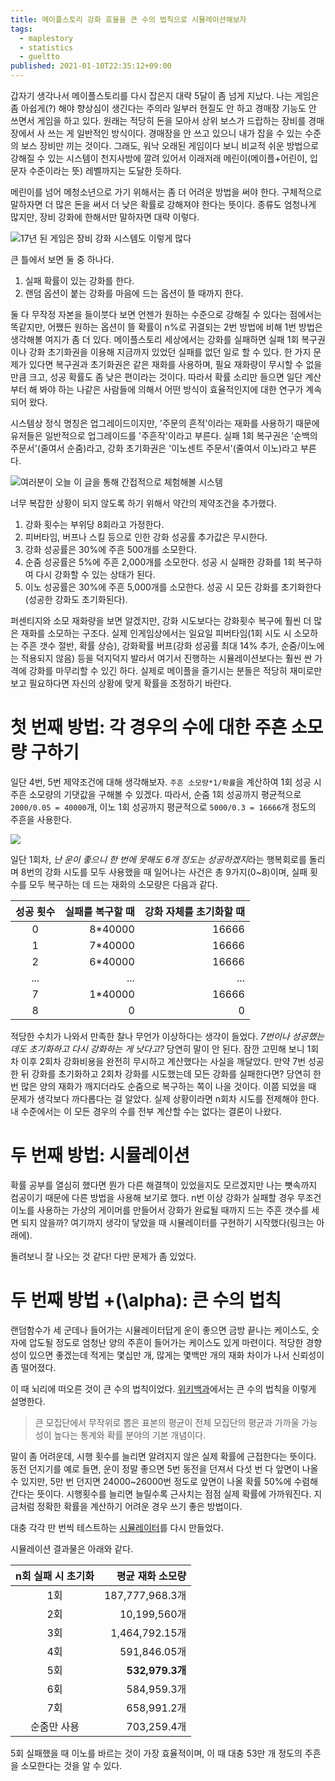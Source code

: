 ```yaml
---
title: 메이플스토리 강화 효율을 큰 수의 법칙으로 시뮬레이션해보자
tags:
  - maplestory
  - statistics
  - gueltto
published: 2021-01-10T22:35:12+09:00
---
```


갑자기 생각나서 메이플스토리를 다시 잡은지 대략 5달이 좀 넘게 지났다. 나는 게임은 좀 아쉽게(?) 해야 향상심이 생긴다는 주의라 일부러 현질도 안 하고 경매장 기능도 안 쓰면서 게임을 하고 있다. 원래는 적당히 돈을 모아서 상위 보스가 드랍하는 장비를 경매장에서 사 쓰는 게 일반적인 방식이다. 경매장을 안 쓰고 있으니 내가 잡을 수 있는 수준의 보스 장비만 끼는 것이다. 그래도, 워낙 오래된 게임이다 보니 비교적 쉬운 방법으로 강해질 수 있는 시스템이 천지사방에 깔려 있어서 이래저래 메린이(메이플+어린이, 입문자 수준이라는 뜻) 레벨까지는 도달한 듯하다.

메린이를 넘어 메청소년으로 가기 위해서는 좀 더 어려운 방법을 써야 한다. 구체적으로 말하자면 더 많은 돈을 써서 더 낮은 확률로 강해져야 한다는 뜻이다. 종류도 엄청나게 많지만, 장비 강화에 한해서만 말하자면 대략 이렇다.

![17년 된 게임은 장비 강화 시스템도 이렇게 많다](./assets/strengthening-methods.png)

큰 틀에서 보면 둘 중 하나다.

1. 실패 확률이 있는 강화를 한다.
2. 랜덤 옵션이 붙는 강화를 마음에 드는 옵션이 뜰 때까지 한다.

둘 다 무작정 자본을 들이붓다 보면 언젠가 원하는 수준으로 강해질 수 있다는 점에서는 똑같지만, 어쨌든 원하는 옵션이 뜰 확률이 n%로 귀결되는 2번 방법에 비해 1번 방법은 생각해볼 여지가 좀 더 있다. 메이플스토리 세상에서는 강화를 실패하면 실패 1회 복구권이나 강화 초기화권을 이용해 지금까지 있었던 실패를 없던 일로 할 수 있다. 한 가지 문제가 있다면 복구권과 초기화권은 같은 재화를 사용하며, 필요 재화량이 무시할 수 없을 만큼 크고, 성공 확률도 좀 낮은 편이라는 것이다. 따라서 확률 소리만 들으면 일단 계산부터 해 봐야 하는 나같은 사람들에 의해서 어떤 방식이 효율적인지에 대한 연구가 계속되어 왔다.

시스템상 정식 명칭은 업그레이드이지만, '주문의 흔적'이라는 재화를 사용하기 때문에 유저들은 일반적으로 업그레이드를 '주흔작'이라고 부른다. 실패 1회 복구권은 '순백의 주문서'(줄여서 순줌)라고, 강화 초기화권은 '이노센트 주문서'(줄여서 이노)라고 부른다.

![여러분이 오늘 이 글을 통해 간접적으로 체험해볼 시스템](./assets/upgrade.png)

너무 복잡한 상황이 되지 않도록 하기 위해서 약간의 제약조건을 추가했다.

1. 강화 횟수는 부위당 8회라고 가정한다.
2. 피버타임, 버프나 스킬 등으로 인한 강화 성공률 추가값은 무시한다.
3. 강화 성공률은 30%에 주흔 500개를 소모한다.
4. 순줌 성공률은 5%에 주흔 2,000개를 소모한다. 성공 시 실패한 강화를 1회 복구하여 다시 강화할 수 있는 상태가 된다.
5. 이노 성공률은 30%에 주흔 5,000개를 소모한다. 성공 시 모든 강화를 초기화한다(성공한 강화도 초기화된다).

퍼센티지와 소모 재화량을 보면 알겠지만, 강화 시도보다는 강화횟수 복구에 훨씬 더 많은 재화를 소모하는 구조다. 실제 인게임상에서는 일요일 피버타임(1회 시도 시 소모하는 주흔 갯수 절반, 확률 상승), 강화확률 버프(강화 성공률 최대 14% 추가, 순줌/이노에는 적용되지 않음) 등을 덕지덕지 발라서 여기서 진행하는 시뮬레이션보다는 훨씬 싼 가격에 강화를 마무리할 수 있긴 하다. 실제로 메이플을 즐기시는 분들은 적당히 재미로만 보고 필요하다면 자신의 상황에 맞게 확률을 조정하기 바란다.

# 첫 번째 방법: 각 경우의 수에 대한 주흔 소모량 구하기

일단 4번, 5번 제약조건에 대해 생각해보자. `주흔 소모량*1/확률`을 계산하여 1회 성공 시 주흔 소모량의 기댓값을 구해볼 수 있겠다. 따라서, 순줌 1회 성공까지 평균적으로 `2000/0.05 = 40000`개, 이노 1회 성공까지 평균적으로 `5000/0.3 = 16666`개 정도의 주흔을 사용한다.

![](./assets/happy-circuit.jpg)

일단 1회차, *난 운이 좋으니 한 번에 못해도 6개 정도는 성공하겠지*라는 행복회로를 돌리며 8번의 강화 시도를 모두 사용했을 때 일어나는 사건은 총 9가지(0~8)이며, 실패 횟수를 모두 복구하는 데 드는 재화의 소모량은 다음과 같다.

|성공 횟수|실패를 복구할 때|강화 자체를 초기화할 때|
|:---:|---:|---:|
|0|8*40000|16666|
|1|7*40000|16666|
|2|6*40000|16666|
|...|...|...|
|7|1*40000|16666|
|8|0|0|

적당한 수치가 나와서 만족한 찰나 무언가 이상하다는 생각이 들었다. *7번이나 성공했는데도 초기화하고 다시 강화하는 게 낫다고?* 당연히 말이 안 된다. 잠깐 고민해 보니 1회차 이후 2회차 강화비용을 완전히 무시하고 계산했다는 사실을 깨달았다. 만약 7번 성공한 뒤 강화를 초기화하고 2회차 강화를 시도했는데 모든 강화를 실패한다면? 당연히 한 번 많은 양의 재화가 깨지더라도 순줌으로 복구하는 쪽이 나을 것이다. 이쯤 되었을 때 문제가 생각보다 까다롭다는 걸 알았다. 실제 상황이라면 n회차 시도를 전제해야 한다. 내 수준에서는 이 모든 경우의 수를 전부 계산할 수는 없다는 결론이 나왔다.

# 두 번째 방법: 시뮬레이션

확률 공부를 열심히 했다면 뭔가 다른 해결책이 있었을지도 모르겠지만 나는 뼛속까지 컴공이기 때문에 다른 방법을 사용해 보기로 했다. n번 이상 강화가 실패할 경우 무조건 이노를 사용하는 가상의 게이머를 만들어서 강화가 완료될 때까지 드는 주흔 갯수를 세면 되지 않을까? 여기까지 생각이 닿았을 때 시뮬레이터를 구현하기 시작했다(링크는 아래에).

돌려보니 잘 나오는 것 같다! 다만 문제가 좀 있었다.

# 두 번째 방법 +\(\alpha\): 큰 수의 법칙

랜덤함수가 세 군데나 들어가는 시뮬레이터답게 운이 좋으면 금방 끝나는 케이스도, 숫자에 압도될 정도로 엄청난 양의 주흔이 들어가는 케이스도 있게 마련이다. 적당한 경향성이 있으면 좋겠는데 적게는 몇십만 개, 많게는 몇백만 개의 재화 차이가 나서 신뢰성이 좀 떨어졌다.

이 때 뇌리에 떠오른 것이 큰 수의 법칙이었다. [위키백과](https://ko.wikipedia.org/wiki/큰_수의_법칙)에서는 큰 수의 법칙을 이렇게 설명한다.

> 큰 모집단에서 무작위로 뽑은 표본의 평균이 전체 모집단의 평균과 가까울 가능성이 높다는 통계와 확률 분야의 기본 개념이다.

말이 좀 어려운데, 시행 횟수를 늘리면 알려지지 않은 실제 확률에 근접한다는 뜻이다. 동전 던지기를 예로 들면, 운이 정말 좋으면 5번 동전을 던져서 다섯 번 다 앞면이 나올 수 있지만, 5만 번 던지면 24000~26000번 정도로 앞면이 나올 확률 50%에 수렴해 간다는 뜻이다. 시행횟수를 늘리면 늘릴수록 근사치는 점점 실제 확률에 가까워진다. 지금처럼 정확한 확률을 계산하기 어려운 경우 쓰기 좋은 방법이다.

대충 각각 만 번씩 테스트하는 [시뮬레이터](https://gist.github.com/znagadeon/b7cf2dc6e394e839e6cb87cc728ae2ad)를 다시 만들었다.

시뮬레이션 결과물은 아래와 같다.

|n회 실패 시 초기화|평균 재화 소모량|
|:---:|---:|
|1회|187,777,968.3개|
|2회|10,199,560개|
|3회|1,464,792.15개|
|4회|591,846.05개|
|5회|**532,979.3개**|
|6회|584,959.3개|
|7회|658,991.2개|
|순줌만 사용|703,259.4개|

5회 실패했을 때 이노를 바르는 것이 가장 효율적이며, 이 때 대충 53만 개 정도의 주흔을 소모한다는 것을 알 수 있다.
